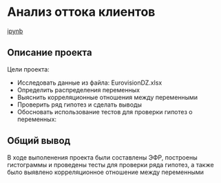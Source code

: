 # Анализ оттока клиентов
[ipynb](https://github.com/123yaroslav/portfolio/blob/main/Mathematical%20statistics%20project/%D0%9F%D1%80%D0%BE%D0%B5%D0%BA%D1%82%20%D0%BF%D0%BE%20%D0%BC%D0%B0%D1%82%D0%B5%D0%BC%D0%B0%D1%82%D0%B8%D1%87%D0%B5%D1%81%D0%BA%D0%BE%D0%B9%20%D1%81%D1%82%D0%B0%D1%82%D0%B8%D1%81%D1%82%D0%B8%D0%BA%D0%B5.ipynb)
## Описание проекта
Цели проекта:
- Исследовать данные из файла: EurovisionDZ.xlsx
- Определить распределения переменных
- Выяснить корреляционные отношения между переменными
- Проверить ряд гипотез и сделать выводы
- Обосновать использование тестов для проверки гипотез о переменных:

## Общий вывод
В ходе выполенения проекта были составлены ЭФР, построены гистограммы и проведены тесты для проверки ряда гипотез, а также было выявлено корреляционное отношение между переменными
